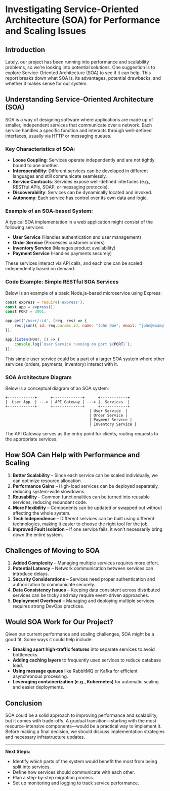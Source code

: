 # Investigating Service-Oriented Architecture (SOA) for Performance and Scaling Issues

## Introduction
Lately, our project has been running into performance and scalability problems, so we’re looking into potential solutions. One suggestion is to explore Service-Oriented Architecture (SOA) to see if it can help. This report breaks down what SOA is, its advantages, potential drawbacks, and whether it makes sense for our system.

## Understanding Service-Oriented Architecture (SOA)
SOA is a way of designing software where applications are made up of smaller, independent services that communicate over a network. Each service handles a specific function and interacts through well-defined interfaces, usually via HTTP or messaging queues.

### Key Characteristics of SOA:
- **Loose Coupling**: Services operate independently and are not tightly bound to one another.
- **Interoperability**: Different services can be developed in different languages and still communicate seamlessly.
- **Service Contracts**: Services expose well-defined interfaces (e.g., RESTful APIs, SOAP, or messaging protocols).
- **Discoverability**: Services can be dynamically located and invoked.
- **Autonomy**: Each service has control over its own data and logic.

### Example of an SOA-based System:
A typical SOA implementation in a web application might consist of the following services:
- **User Service** (Handles authentication and user management)
- **Order Service** (Processes customer orders)
- **Inventory Service** (Manages product availability)
- **Payment Service** (Handles payments securely)

These services interact via API calls, and each one can be scaled independently based on demand.

### Code Example: Simple RESTful SOA Services
Below is an example of a basic Node.js-based microservice using Express:

```javascript
const express = require('express');
const app = express();
const PORT = 3001;

app.get('/user/:id', (req, res) => {
    res.json({ id: req.params.id, name: "John Doe", email: "john@example.com" });
});

app.listen(PORT, () => {
    console.log(`User Service running on port ${PORT}`);
});
```

This simple user service could be a part of a larger SOA system where other services (orders, payments, inventory) interact with it.

### SOA Architecture Diagram
Below is a conceptual diagram of an SOA system:

```
+------------+      +-------------+      +------------+
|  User App  | ---> | API Gateway | ---> |  Services  |
+------------+      +-------------+      +------------+
                                     | User Service  |
                                     | Order Service |
                                     | Payment Service |
                                     | Inventory Service |
```

The API Gateway serves as the entry point for clients, routing requests to the appropriate services.

## How SOA Can Help with Performance and Scaling
1. **Better Scalability** – Since each service can be scaled individually, we can optimize resource allocation.
2. **Performance Gains** – High-load services can be deployed separately, reducing system-wide slowdowns.
3. **Reusability** – Common functionalities can be turned into reusable services, reducing redundant code.
4. **More Flexibility** – Components can be updated or swapped out without affecting the whole system.
5. **Tech Independence** – Different services can be built using different technologies, making it easier to choose the right tool for the job.
6. **Improved Fault Isolation** – If one service fails, it won’t necessarily bring down the entire system.

## Challenges of Moving to SOA
1. **Added Complexity** – Managing multiple services requires more effort.
2. **Potential Latency** – Network communication between services can introduce delays.
3. **Security Considerations** – Services need proper authentication and authorization to communicate securely.
4. **Data Consistency Issues** – Keeping data consistent across distributed services can be tricky and may require event-driven approaches.
5. **Deployment Overhead** – Managing and deploying multiple services requires strong DevOps practices.

## Would SOA Work for Our Project?
Given our current performance and scaling challenges, SOA might be a good fit. Some ways it could help include:
- **Breaking apart high-traffic features** into separate services to avoid bottlenecks.
- **Adding caching layers** to frequently used services to reduce database load.
- **Using message queues** like RabbitMQ or Kafka for efficient asynchronous processing.
- **Leveraging containerization (e.g., Kubernetes)** for automatic scaling and easier deployments.

## Conclusion
SOA could be a solid approach to improving performance and scalability, but it comes with trade-offs. A gradual transition—starting with the most resource-intensive components—would be a practical way to implement it. Before making a final decision, we should discuss implementation strategies and necessary infrastructure updates.

---
**Next Steps:**
- Identify which parts of the system would benefit the most from being split into services.
- Define how services should communicate with each other.
- Plan a step-by-step migration process.
- Set up monitoring and logging to track service performance.

